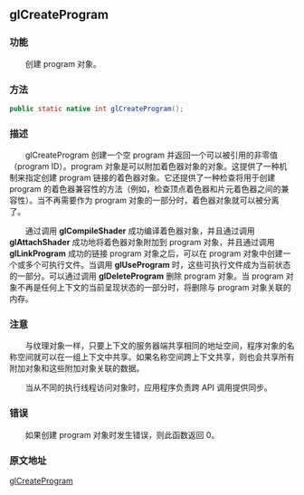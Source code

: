 ## glCreateProgram

### 功能

　　创建 program 对象。

### 方法

```java
public static native int glCreateProgram();
```

### 描述

　　glCreateProgram 创建一个空 program 并返回一个可以被引用的非零值（program ID）。program 对象是可以附加着色器对象的对象。这提供了一种机制来指定创建 program 链接的着色器对象。它还提供了一种检查将用于创建 program 的着色器兼容性的方法（例如，检查顶点着色器和片元着色器之间的兼容性）。当不再需要作为 program 对象的一部分时，着色器对象就可以被分离了。

　　通过调用 **glCompileShader** 成功编译着色器对象，并且通过调用 **glAttachShader** 成功地将着色器对象附加到 program 对象，并且通过调用 **glLinkProgram** 成功的链接 program 对象之后，可以在 program 对象中创建一个或多个可执行文件。当调用 **glUseProgram** 时，这些可执行文件成为当前状态的一部分。可以通过调用 **glDeleteProgram** 删除 program 对象。当 program 对象不再是任何上下文的当前呈现状态的一部分时，将删除与 program 对象关联的内存。

### 注意

　　与纹理对象一样，只要上下文的服务器端共享相同的地址空间，程序对象的名称空间就可以在一组上下文中共享。如果名称空间跨上下文共享，则也会共享所有附加对象和这些附加对象关联的数据。

　　当从不同的执行线程访问对象时，应用程序负责跨 API 调用提供同步。

### 错误

　　如果创建 program 对象时发生错误，则此函数返回 0。

### 原文地址

[glCreateProgram](https://www.khronos.org/registry/OpenGL-Refpages/es2.0/xhtml/glCreateProgram.xml)